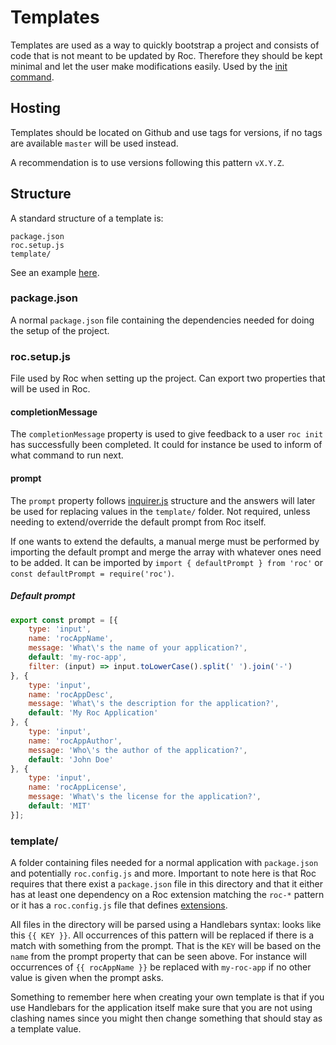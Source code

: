 # Templates

Templates are used as a way to quickly bootstrap a project and consists of code that is not meant to be updated by Roc. Therefore they should be kept minimal and let the user make modifications easily. Used by the [init command](/docs/Commands.md#init).

## Hosting
Templates should be located on Github and use tags for versions, if no tags are available `master` will be used instead.

A recommendation is to use versions following this pattern `vX.Y.Z`.

## Structure
A standard structure of a template is:
```
package.json
roc.setup.js
template/
```

See an example [here](https://github.com/vgno/roc-template-web).

### package.json
A normal `package.json` file containing the dependencies needed for doing the setup of the project.

### roc.setup.js
File used by Roc when setting up the project. Can export two properties that will be used in Roc.

#### completionMessage
The `completionMessage` property is used to give feedback to a user `roc init` has successfully been completed. It could for instance be used to inform of what command to run next.

#### prompt
The `prompt` property follows [inquirer.js](https://github.com/SBoudrias/Inquirer.js) structure and the answers will later be used for replacing values in the `template/` folder. Not required, unless needing to extend/override the default prompt from Roc itself.

If one wants to extend the defaults, a manual merge must be performed by importing the default prompt and merge the array with whatever ones need to be added. It can be imported by `import { defaultPrompt } from 'roc'` or `const defaultPrompt = require('roc')`.

##### Default prompt
```js
export const prompt = [{
    type: 'input',
    name: 'rocAppName',
    message: 'What\'s the name of your application?',
    default: 'my-roc-app',
    filter: (input) => input.toLowerCase().split(' ').join('-')
}, {
    type: 'input',
    name: 'rocAppDesc',
    message: 'What\'s the description for the application?',
    default: 'My Roc Application'
}, {
    type: 'input',
    name: 'rocAppAuthor',
    message: 'Who\'s the author of the application?',
    default: 'John Doe'
}, {
    type: 'input',
    name: 'rocAppLicense',
    message: 'What\'s the license for the application?',
    default: 'MIT'
}];
```

### template/
A folder containing files needed for a normal application with `package.json` and potentially `roc.config.js` and more. Important to note here is that Roc requires that there exist a `package.json` file in this directory and that it either has at least one dependency on a Roc extension matching the `roc-*` pattern or it has a `roc.config.js` file that defines [extensions](/docs/config/extensions.md).

All files in the directory will be parsed using a Handlebars syntax: looks like this `{{ KEY }}`. All occurrences of this pattern will be replaced if there is a match with something from the prompt. That is the `KEY` will be based on the `name` from the prompt property that can be seen above. For instance will occurrences of `{{ rocAppName }}` be replaced with `my-roc-app` if no other value is given when the prompt asks.

Something to remember here when creating your own template is that if you use Handlebars for the application itself make sure that you are not using clashing names since you might then change something that should stay as a template value.

